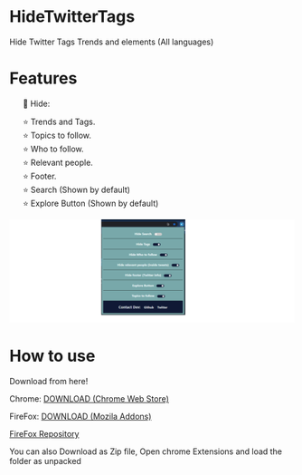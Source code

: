 # HideTwitterTags

Hide Twitter Tags Trends and elements (All languages)

# Features

 <ul>
    🌠 Hide:
 
 ⭐ Trends and Tags.<br>
 ⭐ Topics to follow.<br>
 ⭐ Who to follow.<br>
 ⭐ Relevant people.<br>
 ⭐ Footer.<br>
 ⭐ Search (Shown by default)<br>
 ⭐ Explore Button (Shown by default) 
</ul>

![Screenshot](https://github.com/Sal7one/HideTwitterTags/blob/master/newscreenshot.png?raw=true)

# How to use

Download from here!

Chrome:
[DOWNLOAD (Chrome Web Store)](https://chrome.google.com/webstore/detail/twitter-tags-hider/njfgdkckokikphjhheihclmnjnbchfci)

FireFox:
[DOWNLOAD (Mozila Addons)](https://addons.mozilla.org/en-US/firefox/addon/twitter-tags-and-trends-hider/)

[FireFox Repository](https://github.com/Sal7one/HideTwitterTags/tree/firefoxversion)

You can also
Download as Zip file, Open chrome Extensions and load the folder as unpacked
